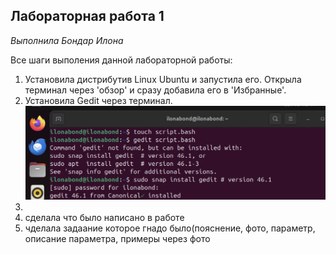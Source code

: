 ## Лабораторная работа 1

*Выполнила Бондар Илона*

Все шаги выполения данной лабораторной работы:
1. Установила дистрибутив Linux Ubuntu и запустила его. Открыла терминал через 'обзор' и сразу добавила его в 'Избранные'.
2. Установила Gedit через терминал.
![Screnshot](https://github.com//ilonabond/Informatics/blob/main/Снимок%20экрана%202024-09-10%20в%2019.41.10.jpg)
3. 
4. сделала что было написано в работе
5. чделала задаание которое гнадо было(пояснение, фото, параметр, описание параметра, примеры через фото


